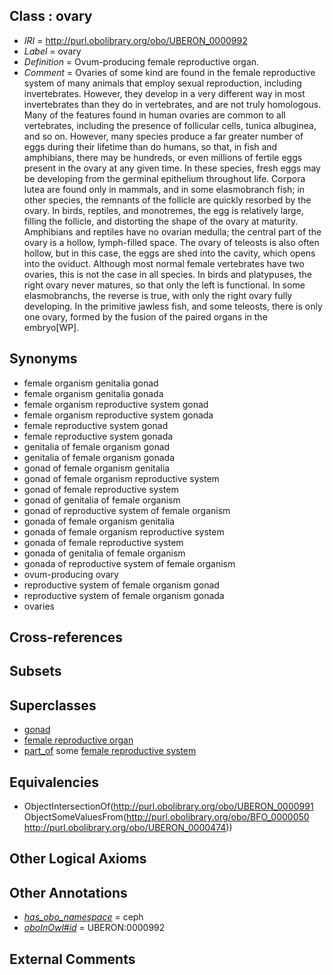 
## Class : ovary

 * *IRI* = http://purl.obolibrary.org/obo/UBERON_0000992
 * *Label* = ovary
 * *Definition* = Ovum-producing female reproductive organ.
 * *Comment* = Ovaries of some kind are found in the female reproductive system of many animals that employ sexual reproduction, including invertebrates. However, they develop in a very different way in most invertebrates than they do in vertebrates, and are not truly homologous. Many of the features found in human ovaries are common to all vertebrates, including the presence of follicular cells, tunica albuginea, and so on. However, many species produce a far greater number of eggs during their lifetime than do humans, so that, in fish and amphibians, there may be hundreds, or even millions of fertile eggs present in the ovary at any given time. In these species, fresh eggs may be developing from the germinal epithelium throughout life. Corpora lutea are found only in mammals, and in some elasmobranch fish; in other species, the remnants of the follicle are quickly resorbed by the ovary. In birds, reptiles, and monotremes, the egg is relatively large, filling the follicle, and distorting the shape of the ovary at maturity. Amphibians and reptiles have no ovarian medulla; the central part of the ovary is a hollow, lymph-filled space. The ovary of teleosts is also often hollow, but in this case, the eggs are shed into the cavity, which opens into the oviduct. Although most normal female vertebrates have two ovaries, this is not the case in all species. In birds and platypuses, the right ovary never matures, so that only the left is functional. In some elasmobranchs, the reverse is true, with only the right ovary fully developing. In the primitive jawless fish, and some teleosts, there is only one ovary, formed by the fusion of the paired organs in the embryo[WP].

## Synonyms

 * female organism genitalia gonad
 * female organism genitalia gonada
 * female organism reproductive system gonad
 * female organism reproductive system gonada
 * female reproductive system gonad
 * female reproductive system gonada
 * genitalia of female organism gonad
 * genitalia of female organism gonada
 * gonad of female organism genitalia
 * gonad of female organism reproductive system
 * gonad of female reproductive system
 * gonad of genitalia of female organism
 * gonad of reproductive system of female organism
 * gonada of female organism genitalia
 * gonada of female organism reproductive system
 * gonada of female reproductive system
 * gonada of genitalia of female organism
 * gonada of reproductive system of female organism
 * ovum-producing ovary
 * reproductive system of female organism gonad
 * reproductive system of female organism gonada
 * ovaries

## Cross-references


## Subsets


## Superclasses

 * [gonad](../../UBERON/91/UBERON_0000991.md)
 * [female reproductive organ](../../UBERON/34/UBERON_0003134.md)
 * [part_of](../../BFO/50/BFO_0000050.md) some [female reproductive system](../../UBERON/74/UBERON_0000474.md)

## Equivalencies

 * ObjectIntersectionOf(<http://purl.obolibrary.org/obo/UBERON_0000991> ObjectSomeValuesFrom(<http://purl.obolibrary.org/obo/BFO_0000050> <http://purl.obolibrary.org/obo/UBERON_0000474>))

## Other Logical Axioms


## Other Annotations

 * *[has_obo_namespace](../../ce/oboInOwl#hasOBONamespace.md)* = ceph
 * *[oboInOwl#id](../../id/oboInOwl#id.md)* = UBERON:0000992

## External Comments

